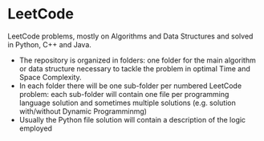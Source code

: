 # LeetCode
LeetCode problems, mostly on Algorithms and Data Structures and solved in Python, C++ and Java.

* The repository is organized in folders: one folder for the main algorithm or data structure necessary to tackle the problem in optimal Time and Space Complexity.
* In  each folder there will be one sub-folder per numbered LeetCode problem: each sub-folder will contain one file per programming language solution and sometimes multiple solutions (e.g. solution with/without Dynamic Programminmg)
* Usually the Python file solution will contain a description of the logic employed
